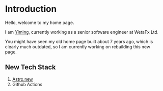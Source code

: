 # Introduction 

Hello, welcome to my home page.

I am [Yiming](https://www.linkedin.com/in/yiming-nz/), currently working as a senior software engineer at WetaFx Ltd. 

You might have seen my old home page built about 7 years ago, which is clearly much outdated, so I am currently working on rebuilding this new page.

## New Tech Stack
1. [Astro.new](https://astro.new/latest/)
2. Github Actions

